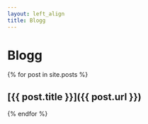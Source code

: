 ```yaml
---
layout: left_align
title: Blogg
---
```


# Blogg

{% for post in site.posts %}
## [{{ post.title }}]({{ post.url }})
{% endfor %}
